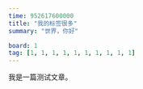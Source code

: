 ```yaml
---
time: 952617600000
title: "我的标签很多"
summary: "世界，你好"

board: 1
tag: [1, 1, 1, 1, 1, 1, 1, 1, 1, 1]
---
```


我是一篇测试文章。